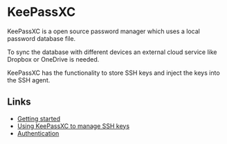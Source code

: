 # KeePassXC

KeePassXC is a open source password manager which uses a local password database file.

To sync the database with different devices an external cloud service like Dropbox or OneDrive is needed.

KeePassXC has the functionality to store SSH keys and inject the keys into the SSH agent.

## Links
- [Getting started](https://keepassxc.org/docs/KeePassXC_GettingStarted.html)
- [Using KeePassXC to manage SSH keys](https://ferrario.me/using-keepassxc-to-manage-ssh-keys/)
- [Authentication](https://www.billdietrich.me/Authentication.html?expandall=1)